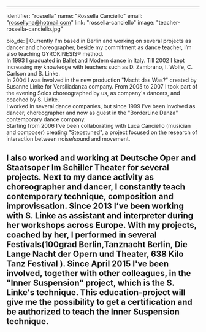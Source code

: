 ---
identifier: "rossella"
name: "Rossella Canciello"
email: "rossellyna@hotmail.com"
link: "rossella-canciello"
image: "teacher-rossella-canciello.jpg"

bio_de: |
  Currently I'm based in Berlin and working on several projects as dancer and choreographer, beside my commitment as dance teacher, I’m also teaching GYROKINESIS® method.  
  In 1993 I graduated in Ballet and Modern dance in Italy. Till 2002 I kept increasing my knowledge with teachers such as D. Zambrano, I. Wolfe, C. Carlson and S. Linke.  
  In 2004 I was involved in the new production "Macht das Was?" created by Susanne Linke for Versiliadanza company. From 2005 to 2007 I took part of the evening Solos choreographed by us, as company's dancers, and coached by S. Linke.  
  I worked in several dance companies, but since 1999 I've been involved as dancer, choreographer and now as guest in the "BorderLine Danza" contemporary dance company.  
  Starting from 2006 I've been collaborating with Luca Canciello (musician and composer) creating "Stepstuned", a project focused on the research of interaction between noise/sound and movement.  

  I also worked and working at Deutsche Oper and Staatsoper Im Schiller Theater for several projects. Next to my dance activity as choreographer and dancer, I constantly teach contemporary technique, composition and improvissation. Since 2013 I’ve been working with S. Linke as assistant and interpreter during her workshops across Europe. With my projects, coached by her, I performed in several Festivals(100grad Berlin,Tanznacht Berlin, Die Lange Nacht der Opern und Theater, 638 Kilo Tanz Festival ).
  Since April 2015 I've been involved, together with other colleagues, in the "Inner Suspension" project, which is the S. Linke's technique. 
  This education-project will give me the possibility to get a certification and be authorized to teach the Inner Suspension technique.
  ---
